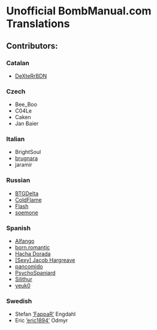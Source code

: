 Unofficial BombManual.com Translations
==============================

## Contributors:

### Catalan
  * [DeXteRrBDN](https://steamcommunity.com/id/dexterrbdn)

### Czech
  * Bee_Boo
  * C04Le
  * Caken
  * Jan Baier

### Italian
  * BrightSoul
  * [brugnara](https://www.brugnara.me)
  * jaramir

### Russian
  * [BTGDelta](http://steamcommunity.com/id/btgdelta/)
  * [ColdFlame](http://steamcommunity.com/id/flamecold/)
  * [Flash](http://steamcommunity.com/id/Flash2243/)
  * [soemone](http://steamcommunity.com/id/Weather_Wizard/)

### Spanish
  * [Alfango](https://steamcommunity.com/id/alfango)
  * [born.romantic](https://steamcommunity.com/profiles/76561198295605847)
  * [Hacha Dorada](https://steamcommunity.com/id/lea_hd)
  * [[Sexy] Jacob Hargreave](https://steamcommunity.com/id/ajuanjojjj)
  * [pancomido](https://steamcommunity.com/profiles/76561198098758727)
  * [PsychoSpaniard](https://steamcommunity.com/profiles/76561198017007556)
  * [Silithur](https://steamcommunity.com/id/Silicosa)
  * [yeuk0](https://steamcommunity.com/id/yeuk0)

### Swedish
  * Stefan [’FappaR’](http://steamcommunity.com/id/FappaR) Engdahl
  * Eric [’eric1894’](http://steamcommunity.com/id/eric1894) Odmyr
